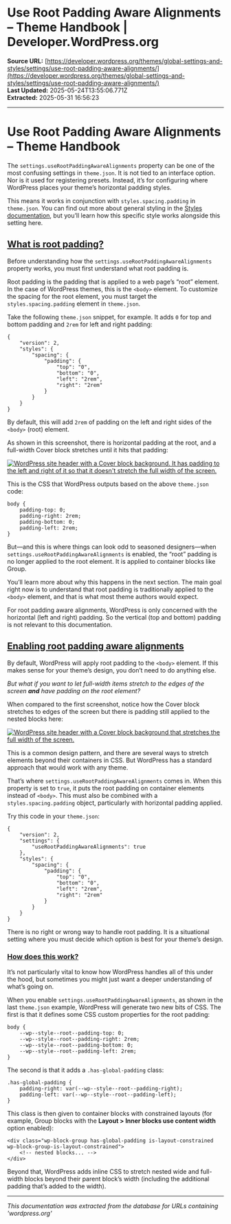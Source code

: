 # Use Root Padding Aware Alignments – Theme Handbook | Developer.WordPress.org

**Source URL:** [https://developer.wordpress.org/themes/global-settings-and-styles/settings/use-root-padding-aware-alignments/](https://developer.wordpress.org/themes/global-settings-and-styles/settings/use-root-padding-aware-alignments/)  
**Last Updated:** 2025-05-24T13:55:06.771Z  
**Extracted:** 2025-05-31 16:56:23

---

# Use Root Padding Aware Alignments – Theme Handbook

The `settings.useRootPaddingAwareAlignments` property can be one of the most confusing settings in `theme.json`. It is not tied to an interface option. Nor is it used for registering presets. Instead, it’s for configuring where WordPress places your theme’s horizontal padding styles.

This means it works in conjunction with `styles.spacing.padding` in `theme.json`. You can find out more about general styling in the [Styles documentation](https://developer.wordpress.org/themes/global-settings-and-styles/styles), but you’ll learn how this specific style works alongside this setting here.

## [What is root padding?](#what-is-root-padding)

Before understanding how the `settings.useRootPaddingAwareAlignments` property works, you must first understand what root padding is.

Root padding is the padding that is applied to a web page’s “root” element. In the case of WordPress themes, this is the `<body>` element. To customize the spacing for the root element, you must target the `styles.spacing.padding` element in `theme.json`.

Take the following `theme.json` snippet, for example. It adds `0` for top and bottom padding and `2rem` for left and right padding:

```
{
	"version": 2,	
	"styles": {
		"spacing": {
			"padding": {
				"top": "0",
				"bottom": "0",
				"left": "2rem",
				"right": "2rem"
			}
		}
	}
}
```

By default, this will add `2rem` of padding on the left and right sides of the `<body>` (root) element.

As shown in this screenshot, there is horizontal padding at the root, and a full-width Cover block stretches until it hits that padding:

[![WordPress site header with a Cover block background. It has padding to the left and right of it so that it doesn't stretch the full width of the screen.](https://i0.wp.com/developer.wordpress.org/files/2023/10/root-padding.jpg?resize=2048%2C1024&ssl=1)](https://i0.wp.com/developer.wordpress.org/files/2023/10/root-padding.jpg?ssl=1)

This is the CSS that WordPress outputs based on the above `theme.json` code:

```
body {
	padding-top: 0;
	padding-right: 2rem;
	padding-bottom: 0;
	padding-left: 2rem;
}
```

But—and this is where things can look odd to seasoned designers—when `settings.useRootPaddingAwareAlignments` is enabled, the “root” padding is no longer applied to the root element. It is applied to container blocks like Group. 

You’ll learn more about why this happens in the next section. The main goal right now is to understand that root padding is traditionally applied to the `<body>` element, and that is what most theme authors would expect.

For root padding aware alignments, WordPress is only concerned with the horizontal (left and right) padding. So the vertical (top and bottom) padding is not relevant to this documentation.

## [Enabling root padding aware alignments](#enabling-root-padding-aware-alignments)

By default, WordPress will apply root padding to the `<body>` element. If this makes sense for your theme’s design, you don’t need to do anything else.

_But what if you want to let full-width items stretch to the edges of the screen_ **_and_** _have padding on the root element?_ 

When compared to the first screenshot, notice how the Cover block stretches to edges of the screen but there is padding still applied to the nested blocks here:

[![WordPress site header with a Cover block background that stretches the full width of the screen.](https://i0.wp.com/developer.wordpress.org/files/2023/10/root-padding-aware.jpg?resize=1024%2C510&ssl=1)](https://i0.wp.com/developer.wordpress.org/files/2023/10/root-padding-aware.jpg?ssl=1)

This is a common design pattern, and there are several ways to stretch elements beyond their containers in CSS. But WordPress has a standard approach that would work with any theme.

That’s where `settings.useRootPaddingAwareAlignments` comes in. When this property is set to `true`, it puts the root padding on container elements instead of `<body>`. This must also be combined with a `styles.spacing.padding` object, particularly with horizontal padding applied.

Try this code in your `theme.json`:

```
{
	"version": 2,
	"settings": {
		"useRootPaddingAwareAlignments": true
	},	
	"styles": {
		"spacing": {
			"padding": {
				"top": "0",
				"bottom": "0",
				"left": "2rem",
				"right": "2rem"
			}
		}
	}
}
```

There is no right or wrong way to handle root padding. It is a situational setting where you must decide which option is best for your theme’s design.

### [How does this work?](#how-does-this-work)

It’s not particularly vital to know how WordPress handles all of this under the hood, but sometimes you might just want a deeper understanding of what’s going on.

When you enable `settings.useRootPaddingAwareAlignments`, as shown in the last `theme.json` example, WordPress will generate two new bits of CSS. The first is that it defines some CSS custom properties for the root padding:

```
body {
	--wp--style--root--padding-top: 0;
	--wp--style--root--padding-right: 2rem;
	--wp--style--root--padding-bottom: 0;
	--wp--style--root--padding-left: 2rem;
}
```

The second is that it adds a `.has-global-padding` class:

```
.has-global-padding {
	padding-right: var(--wp--style--root--padding-right);
	padding-left: var(--wp--style--root--padding-left);
}
```

This class is then given to container blocks with constrained layouts (for example, Group blocks with the **Layout > Inner blocks use content width** option enabled):

```
<div class="wp-block-group has-global-padding is-layout-constrained wp-block-group-is-layout-constrained">
	<!-- nested blocks... -->
</div>
```

Beyond that, WordPress adds inline CSS to stretch nested wide and full-width blocks beyond their parent block’s width (including the additional padding that’s added to the width).

---

*This documentation was extracted from the database for URLs containing 'wordpress.org'*
